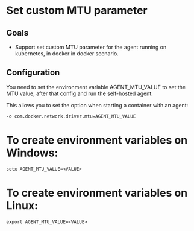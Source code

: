 # Set custom MTU parameter

## Goals
  - Support set custom MTU parameter for the agent running on kubernetes, in docker in docker scenario.
 
## Configuration

You need to set the environment variable AGENT_MTU_VALUE to set the MTU value, after that config and run the self-hosted agent.

This allows you to set the option when starting a container with an agent:

```-o com.docker.network.driver.mtu=AGENT_MTU_VALUE```

# To create environment variables on Windows:

```setx AGENT_MTU_VALUE=<VALUE>```

# To create environment variables on Linux:

```export AGENT_MTU_VALUE=<VALUE>```